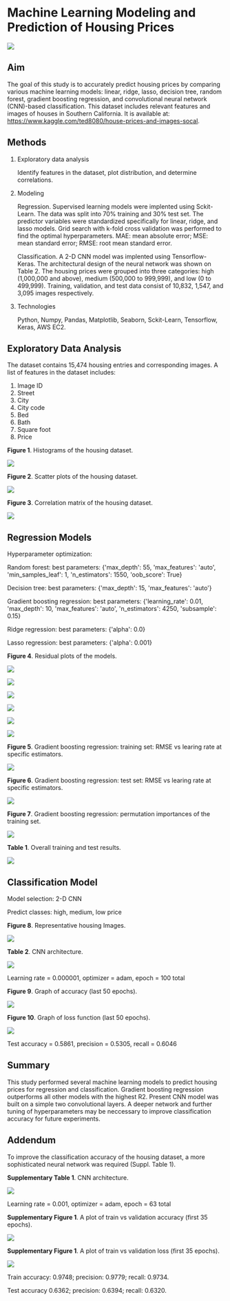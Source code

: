 # Machine Learning Modeling and Prediction of Housing Prices

![](figure/housingpic.jpg)

## Aim

The goal of this study is to accurately predict housing prices by comparing various machine learning models: linear, ridge, lasso, decision tree, random forest, gradient boosting regression, and convolutional neural network (CNN)-based classification.  This dataset includes relevant features and images of houses in Southern California.  It is available at: https://www.kaggle.com/ted8080/house-prices-and-images-socal.


## Methods
1. Exploratory data analysis

    Identify features in the dataset, plot distribution, and determine correlations.

2. Modeling

    Regression.  Supervised learning models were implented using Sckit-Learn.  The data was split into 70% training and 30% test set.  The predictor variables were standardized specifically for linear, ridge, and lasso models.  Grid search with k-fold cross validation was performed to find the optimal hyperparameters.  MAE: mean absolute error; MSE: mean standard error; RMSE: root mean standard error.

    Classification.  A 2-D CNN model was implented using Tensorflow-Keras.  The architectural design of the neural network was shown on Table 2.  The housing prices were grouped into three categories: high (1,000,000 and above), medium (500,000 to 999,999), and low (0 to 499,999).  Training, validation, and test data consist of 10,832, 1,547, and 3,095 images respectively.

3. Technologies

    Python, Numpy, Pandas, Matplotlib, Seaborn, Sckit-Learn, Tensorflow, Keras, AWS EC2.


## Exploratory Data Analysis

The dataset contains 15,474 housing entries and corresponding images.  A list of features in the dataset includes:
1. Image ID
2. Street
3. City
4. City code
5. Bed
6. Bath
7. Square foot
8. Price


**Figure 1**.  Histograms of the housing dataset.

![](figure/histograms.png)


**Figure 2**.  Scatter plots of the housing dataset.

![](figure/scatterplots.png)


**Figure 3**.  Correlation matrix of the housing dataset.

![](figure/correlation_matrix.png)


## Regression Models

Hyperparameter optimization:

Random forest: best parameters: {'max_depth': 55, 'max_features': 'auto', 'min_samples_leaf': 1, 'n_estimators': 1550, 'oob_score': True}

Decision tree: best parameters: {'max_depth': 15, 'max_features': 'auto'}

Gradient boosting regression: best parameters: {'learning_rate': 0.01, 'max_depth': 10, 'max_features': 'auto', 'n_estimators': 4250, 'subsample': 0.15}

Ridge regression: best parameters: {'alpha': 0.0}

Lasso regression: best parameters: {'alpha': 0.001}



**Figure 4**.  Residual plots of the models.

![](figure/residual_rf.png)

![](figure/residual_dt.png)

![](figure/residual_gbr.png)

![](figure/residual_ridge.png)

![](figure/residual_lasso.png)

![](figure/residual_linear.png)


**Figure 5**.  Gradient boosting regression: training set: RMSE vs learing rate at specific estimators.

![](figure/train_rmse_lr.png)


**Figure 6**.  Gradient boosting regression: test set: RMSE vs learing rate at specific estimators.

![](figure/test_rmse_lr.png)


**Figure 7**.  Gradient boosting regression: permutation importances of the training set.

![](figure/permutation.png)


**Table 1**.  Overall training and test results.

![](figure/table.jpg)


## Classification Model

Model selection: 2-D CNN

Predict classes: high, medium, low price



**Figure 8**.  Representative housing Images.

![](figure/house_images.png)


**Table 2**.  CNN architecture.

![](figure/model_parameters.jpg)


Learning rate = 0.000001, optimizer = adam, epoch = 100 total

**Figure 9**.  Graph of accuracy (last 50 epochs).

![](figure/cnn_train_val_acc.jpg)

**Figure 10**.  Graph of loss function (last 50 epochs).

![](figure/cnn_train_val_loss.jpg)

Test accuracy = 0.5861, precision = 0.5305, recall = 0.6046

## Summary

This study performed several machine learning models to predict housing prices for regression and classification.  Gradient boosting regression outperforms all other models with the highest R2.  Present CNN model was built on a simple two convolutional layers.  A deeper network and further tuning of hyperparameters may be neccessary to improve classification accuracy for future experiments.


## Addendum

To improve the classification accuracy of the housing dataset, a more sophisticated neural network was required (Suppl. Table 1).

**Supplementary Table 1**.  CNN architecture.

![](figure/cnn_model2.jpg)


Learning rate = 0.001, optimizer = adam, epoch = 63 total

**Supplementary Figure 1**.  A plot of train vs validation accuracy (first 35 epochs).

![](figure/accuracy.png)


**Supplementary Figure 1**.  A plot of train vs validation loss (first 35 epochs).

![](figure/loss.png)


Train accuracy: 0.9748; precision: 0.9779; recall: 0.9734.

Test accuracy 0.6362; precision: 0.6394; recall: 0.6320.


